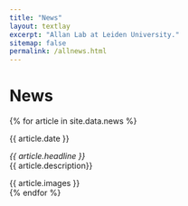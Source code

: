 ```yaml
---
title: "News"
layout: textlay
excerpt: "Allan Lab at Leiden University."
sitemap: false
permalink: /allnews.html
---
```


# News

{% for article in site.data.news %}
<div class="col-sm-10 clearfix">
<pubtit>{{ article.date }}</pubtit>
<p>
<em>{{ article.headline }}</em><br>
{{ article.description}}</p>
{{ article.images }}
<br />
</div>
{% endfor %}
